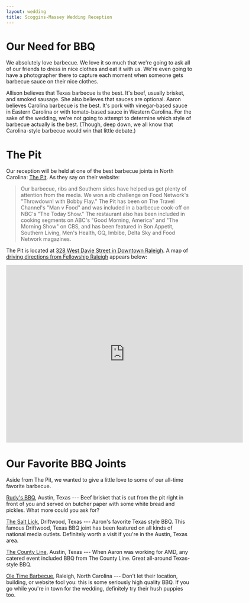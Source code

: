 ```yaml
---
layout: wedding
title: Scoggins-Massey Wedding Reception
---
```


# Our Need for BBQ

We absolutely love barbecue.  We love it so much that we're going to ask all
of our friends to dress in nice clothes and eat it with us.  We're even
going to have a photographer there to capture each moment when someone
gets barbecue sauce on their nice clothes.

Allison believes that Texas barbecue is the best.  It's beef, usually
brisket, and smoked sausage.  She also believes that sauces are
optional.  Aaron believes Carolina barbecue is the best.  It's pork with
vinegar-based sauce in Eastern Carolina or with tomato-based sauce in
Western Carolina.  For the sake of the wedding, we're not going to
attempt to determine which style of barbecue actually is the best.
(Though, deep down, we all know that Carolina-style barbecue would win
that little debate.)

# The Pit

Our reception will be held at one of the best barbecue joints in North
Carolina: [The Pit](http://www.thepit-raleigh.com/).  As they say on
their website:

> Our barbecue, ribs and Southern sides have helped us get plenty of
> attention from the media. We won a rib challenge on Food Network's
> "Throwdown! with Bobby Flay." The Pit has been on The Travel Channel's
> "Man v Food" and was included in a barbecue cook-off on NBC's "The Today
> Show." The restaurant also has been included in cooking segments on
> ABC's "Good Morning, America" and "The Morning Show" on CBS, and has
> been featured in Bon Appetit, Southern Living, Men's Health, GQ, Imbibe,
> Delta Sky and Food Network magazines.

The Pit is located at [328 West Davie Street in Downtown Raleigh](http://maps.google.com/maps?q=328+w.+davie+street,+raleigh,+nc&oe=utf-8&ie=UTF8&hq=&hnear=328+W+Davie+St,+Raleigh,+North+Carolina+27601&gl=us&ll=35.775834,-78.644772&spn=0.016103,0.026479&z=16). A map of [driving directions from Fellowship Raleigh](http://maps.google.com/maps?saddr=1653+Tillery+Place+Raleigh,+NC+27604&daddr=328+W+Davie+St,+Raleigh,+North+Carolina+27601&hl=en&sll=35.775834,-78.644772&sspn=0.014467,0.019591&geocode=FdlRIgIdpVZQ-yllGfHCLV-siTGKolE3rYUpKQ%3BFVrlIQId0vlP-ymd1sRicF-siTGVF--ptSkBFg&gl=us&mra=ls&z=15) appears below:

<iframe width="640" height="480" frameborder="0" scrolling="no" marginheight="0" marginwidth="0" src="http://maps.google.com/maps?saddr=1653+Tillery+Place+Raleigh,+NC+27604&amp;daddr=328+W+Davie+St,+Raleigh,+North+Carolina+27601&amp;hl=en&amp;sll=35.775834,-78.644772&amp;sspn=0.014467,0.019591&amp;geocode=FdlRIgIdpVZQ-yllGfHCLV-siTGKolE3rYUpKQ%3BFVrlIQId0vlP-ymd1sRicF-siTGVF--ptSkBFg&amp;gl=us&amp;mra=ls&amp;ie=UTF8&amp;ll=35.78969,-78.632927&amp;spn=0.033419,0.054932&amp;z=14&amp;output=embed"> </iframe>

# Our Favorite BBQ Joints

Aside from The Pit, we wanted to give a little love to some of our
all-time favorite barbecue.

[Rudy's BBQ](http://www.rudys.com/), Austin, Texas --- Beef brisket that
is cut from the pit right in front of you and served on butcher paper
with some white bread and pickles.  What more could you ask for?

[The Salt Lick](http://www.saltlickbbq.com/), Driftwood, Texas ---
Aaron's favorite Texas style BBQ.  This famous Driftwood, Texas BBQ
joint has been featured on all kinds of national media outlets.
Definitely worth a visit if you're in the Austin, Texas area.

[The County Line](http://www.countyline.com/), Austin, Texas --- When
Aaron was working for AMD, any catered event included BBQ from The
County Line.  Great all-around Texas-style BBQ.

[Ole Time
Barbecue](http://www.oletimebarbecue.com/raleigh.north.carolina.barbecue.catering.restaurant/),
Raleigh, North Carolina --- Don't let their location, building, or
website fool you: this is some seriously high quality BBQ.  If you go
while you're in town for the wedding, definitely try their hush puppies
too.
